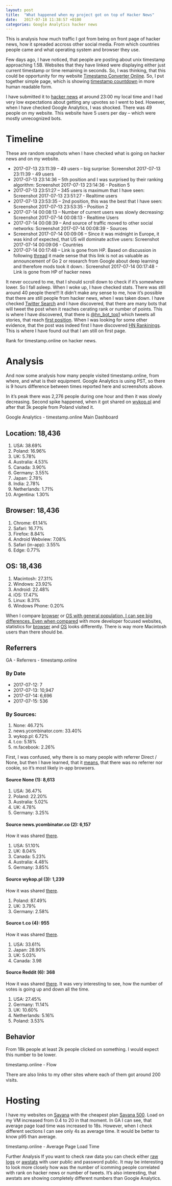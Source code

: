 ```yaml
---
layout: post
title:  "What happened when my project got on top of Hacker News"
date:   2017-07-18 11:38:57 +0100
categories: Google Analytics hacker news
---
```


This is analysis how much traffic I got from being on front page of hacker news, how it spreaded accross other social media. From which countries people came and what operating system and browser they use.

Few days ago, I have noticed, that people are posting about unix timestamp approaching 1.5B. Websites that they have linked were displaying either just current timestamp or time remaining in seconds. So, I was thinking, that this could be opportunity for my website [Timestamp Converter Online](http://timestamp.online/). So, I put together simple page, which is showing [timestamp countdown](http://timestamp.online/countdown/1600000000) in more human readable form.

I have submitted it to [hacker news](https://news.ycombinator.com/item?id=14765198) at around 23:00 my local time and I had very low expectations about getting any upvotes so I went to bed. However, when I have checked Google Analytics, I was shocked. There was 49 people on my website. This website have 5 users per day – which were mostly unrecognized bots.

# Timeline #
These are random snapshots when I have checked what is going on hacker news and on my website.

* 2017-07-13 23:11:39 – 49 users – big surprise:
Screenshot 2017-07-13 23:11:39 - 49 users
* 2017-07-13 23:14:36 – 5th position and I was surprised by their ranking algorithm:
Screenshot 2017-07-13 23:14:36 - Position 5
* 2017-07-13 23:51:27 – 345 users is maximum that I have seen:
Screenshot 2017-07-13 23:51:27 - Realtime users
* 2017-07-13 23:53:35 – 2nd position, this was the best that I have seen:
Screenshot 2017-07-13 23:53:35 - Position 2
* 2017-07-14 00:08:13 – Number of current users was slowly decreasing:
Screenshot 2017-07-14 00:08:13 - Realtime Users
* 2017-07-14 00:08:39 – And source of traffic moved to other social networks:
Screenshot 2017-07-14 00:08:39 - Sources
* Screenshot 2017-07-14 00:09:06 – Since it was midnight in Europe, it was kind of expected, that US will dominate active users:
Screenshot 2017-07-14 00:09:06 - Countries
* 2017-07-14 00:17:48 – Link is gone from HP. Based on discussion in following [thread](https://news.ycombinator.com/item?id=13857086) it made sense that this link is not as valuable as announcement of Go 2 or research from Google about deep learning and therefore mods took it down.:
Screenshot 2017-07-14 00:17:48 - Link is gone from HP of hacker news

It never occured to me, that I should scroll down to check if it’s somewhere lower. So I fall asleep. When I woke up, I have checked stats. There was still around 40 people there!!! It didn’t make any sense to me, how it’s possible that there are still people from hacker news, when I was taken down. I have checked [Twitter Search](https://twitter.com/search?f=tweets&vertical=default&q=timestamp.online&src=typd) and I have discovered, that there are many bots that will tweet the post when it reaches cerating rank or number of points. This is where I have discovered, that there is [@hn_bot_top1](https://twitter.com/hn_bot_top1) which tweets all stories, that reach [first position](https://twitter.com/hn_bot_top1/status/885622123921854468). When I was looking for some other evidence, that the post was indeed first I have discovered [HN Rankinings](http://hnrankings.info/14765198/). This is where I have found out that I am still on first page.

Rank for timestamp.online on hacker news.

# Analysis #

And now some analysis how many people visited timestamp.online, from where, and what is their equipment. Google Analytics is using PST, so there is 9 hours difference between times reported here and screenshots above.

In it’s peak there was 2,276 people during one hour and then it was slowly decreasing. Second spike happened, when it got shared on [wykop.pl](https://www.wykop.pl/link/3827993/zostaly-4-godziny-do-unix-timestamp-1500000000/) and after that 3k people from Poland visited it.

Google Analytics - timestamp.online Main Dashboard

## Location: 18,436 ##
1. USA: 38.69%
2. Poland: 16.96%
3. UK: 5.78%
4. Australia: 4.53%
5. Canada: 3.90%
6. Germany: 3.55%
7. Japan: 2.78%
8. India: 2.78%
9. Netherlands: 1.71%
10. Argentina: 1.30%

## Browser: 18,436 ##
1. Chrome: 61.14%
2. Safari: 16.77%
3. Firefox: 8.84%
4. Android Webview: 7.08%
5. Safari (in-app): 3.55%
6. Edge: 0.77%

## OS: 18,436  ##

1. Macintosh: 27.31%
2. Windows: 23.92%
3. Android: 22.48%
4. iOS: 17.47%
5. Linux: 8.31%
6. Windows Phone: 0.20%

When I compare [browser](http://gs.statcounter.com/os-market-share) or [OS with general population, I can see big differences. Even when compared](http://gs.statcounter.com/browser-market-share) with more developer focused websites, statistics for [browser](https://www.w3schools.com/browsers/default.asp) and [OS](https://www.w3schools.com/browsers/browsers_os.asp) looks differently. There is way more Macintosh users than there should be.

## Referrers ##
GA - Referrers - timestamp.online

### By Date ###
* 2017-07-12: 7
* 2017-07-13: 10,947
* 2017-07-14: 6,696
* 2017-07-15: 536

### By Sources: ###

1. None: 46.72%
2. news.ycombinator.com: 33.40%
3. wykop.pl: 6.72%
4. t.co: 5.18%
5. m.facebook: 2.26%

First, I was confused, why there is so many people with referrer Direct / None, but then I have learned, that it [means](https://support.google.com/analytics/answer/6205762?hl=en#flowchart), that there was no referrer nor cookie, so it’s most likely in-app browsers.

#### Source None (1): 8,613  ####

1. USA: 36.47%
2. Poland: 22.20%
3. Australia: 5.02%
4. UK: 4.78%
5. Germany: 3.25%

#### Source news.ycombinator.co (2): 6,157 ####

How it was shared [there](https://news.ycombinator.com/item?id=14765198).

1. USA: 51.10%
2. UK: 8.04%
3. Canada: 5.23%
4. Australia: 4.48%
5. Germany: 3.85%

#### Source wykop.pl (3): 1,239 ####

How it was shared [there](https://www.wykop.pl/link/3827993/zostaly-4-godziny-do-unix-timestamp-1500000000/).

1. Poland: 87.49%
2. UK: 3.79%
3. Germany: 2.58%

#### Source t.co (4): 955 ####

How it was shared [there](https://twitter.com/search?f=tweets&vertical=default&q=timestamp.online&src=typd).

1. USA: 33.61%
2. Japan: 28.90%
3. UK: 5.03%
4. Canada: 3.98

#### Source Reddit (6): 368 ####

How it was shared [there](https://www.reddit.com/domain/timestamp.online/). It was very interesting to see, how the number of votes is going up and down all the time.

1. USA: 27.45%
2. Germany: 11.14%
3. UK: 10.60%
4. Netherlands: 5.16%
5. Poland: 3.53%

## Behavior ##

From 18k people at least 2k people clicked on something. I would expect this number to be lower.

timestamp.online - Flow

There are also links to my other sites where each of them got around 200 visits.

# Hosting #
I have my websites on [Savana](http://www.savana.cz/?aid=1905c689) with the cheapest plan [Savana 500](https://www.savana.cz/multihosting/). Load on my VM increased from 0.4 to 20 in that moment. In GA I can see, that average page load time was increased to 18s. However, when I check different sections I can see only 4s as average time. It would be better to know p95 than average.

timestamp.online - Average Page Load Time

Further Analysis
If you want to check raw data you can check either [raw logs](https://goo.gl/2YYmGF) or [awstats](http://stats.martinmajlis.savana-hosting.cz/timestamp.online/2017-07/cz/) with user public and password public. It may be interesting to look more closely how was the number of icomming people correlated with rank on hacker news or number of tweets. It’s also interesting, that awstats are showing completely different numbers than Google Analytics.

